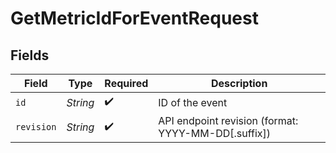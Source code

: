 # GetMetricIdForEventRequest


## Fields

| Field                                               | Type                                                | Required                                            | Description                                         |
| --------------------------------------------------- | --------------------------------------------------- | --------------------------------------------------- | --------------------------------------------------- |
| `id`                                                | *String*                                            | :heavy_check_mark:                                  | ID of the event                                     |
| `revision`                                          | *String*                                            | :heavy_check_mark:                                  | API endpoint revision (format: YYYY-MM-DD[.suffix]) |